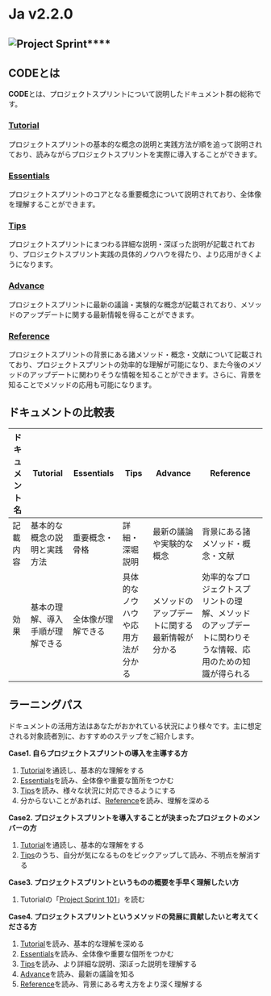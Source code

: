 # Ja v2.2.0

## ![Project Sprint](../images/pjs\_logo.png)****

## **CODEとは**

**CODE**とは、プロジェクトスプリントについて説明したドキュメント群の総称です。

### [**Tutorial**](tutorial/)

プロジェクトスプリントの基本的な概念の説明と実践方法が順を追って説明されており、読みながらプロジェクトスプリントを実際に導入することができます。

### [**Essentials**](code/essentials.md)

プロジェクトスプリントのコアとなる重要概念について説明されており、全体像を理解することができます。

### [**Tips**](tips/)

プロジェクトスプリントにまつわる詳細な説明・深ぼった説明が記載されており、プロジェクトスプリント実践の具体的ノウハウを得たり、より応用がきくようになります。

### [**Advance**](code/advance.md)

プロジェクトスプリントに最新の議論・実験的な概念が記載されており、メソッドのアップデートに関する最新情報を得ることができます。

### [**Reference**](code/reference.md)

プロジェクトスプリントの背景にある諸メソッド・概念・文献について記載されており、プロジェクトスプリントの効率的な理解が可能になり、また今後のメソッドのアップデートに関わりそうな情報を知ることができます。さらに、背景を知ることでメソッドの応用も可能になります。

## **ドキュメントの比較表**

| ドキュメント名 | Tutorial         | Essentials | Tips              | Advance                 | Reference                                             |
| ------- | ---------------- | ---------- | ----------------- | ----------------------- | ----------------------------------------------------- |
| 記載内容    | 基本的な概念の説明と実践方法   | 重要概念・骨格    | 詳細・深堀説明           | 最新の議論や実験的な概念            | 背景にある諸メソッド・概念・文献                                      |
| 効果      | 基本の理解、導入手順が理解できる | 全体像が理解できる  | 具体的なノウハウや応用方法が分かる | メソッドのアップデートに関する最新情報が分かる | 効率的なプロジェクトスプリントの理解、メソッドのアップデートに関わりそうな情報、応用のための知識が得られる |

## **ラーニングパス**

ドキュメントの活用方法はあなたがおかれている状況により様々です。主に想定される対象読者別に、おすすめのステップをご紹介します。

**Case1. 自らプロジェクトスプリントの導入を主導する方**

1. [Tutorial](tutorial/)を通読し、基本的な理解をする
2. [Essentials](code/essentials.md)を読み、全体像や重要な箇所をつかむ
3. [Tips](tips/)を読み、様々な状況に対応できるようにする
4. 分からないことがあれば、[Reference](code/reference.md)を読み、理解を深める

**Case2. プロジェクトスプリントを導入することが決まったプロジェクトのメンバーの方**

1. [Tutorial](tutorial/)を通読し、基本的な理解をする
2. [Tips](tips/)のうち、自分が気になるものをピックアップして読み、不明点を解消する

**Case3. プロジェクトスプリントというものの概要を手早く理解したい方**

1. Tutorialの「[Project Sprint 101](code/tutorial/section1-1.md)」を読む

**Case4. プロジェクトスプリントというメソッドの発展に貢献したいと考えてくださる方**

1. [Tutorial](tutorial/)を読み、基本的な理解を深める
2. [Essentials](code/essentials.md)を読み、全体像や重要な個所をつかむ
3. [Tips](tips/)を読み、より詳細な説明、深ぼった説明を理解する
4. [Advance](code/advance.md)を読み、最新の議論を知る
5. [Reference](code/reference.md)を読み、背景にある考え方をより深く理解する
